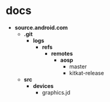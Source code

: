 docs
======
* **source.android.com**
  * **.git**
    * **logs**
      * **refs**
        * **remotes**
          * **aosp**
            * master
            * kitkat-release
  * **src**
    * **devices**
      * graphics.jd
